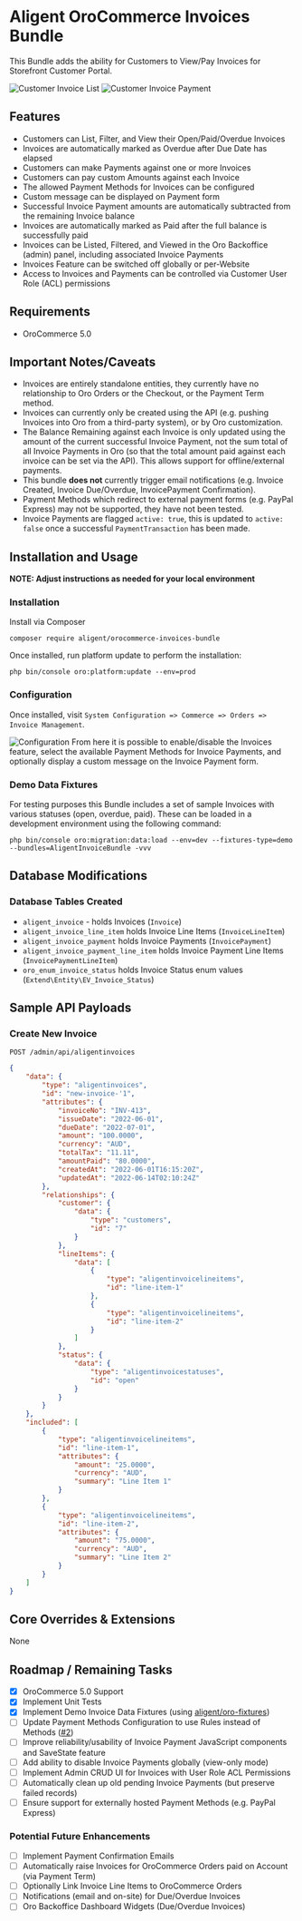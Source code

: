 Aligent OroCommerce Invoices Bundle
==============================
This Bundle adds the ability for Customers to View/Pay Invoices for Storefront Customer Portal.

<img src="src/Aligent/InvoiceBundle/Resources/doc/img/invoice-list.png" alt="Customer Invoice List">

<img src="src/Aligent/InvoiceBundle/Resources/doc/img/invoice-payment.png" alt="Customer Invoice Payment">

Features
-------------------
* Customers can List, Filter, and View their Open/Paid/Overdue Invoices
* Invoices are automatically marked as Overdue after Due Date has elapsed
* Customers can make Payments against one or more Invoices
* Customers can pay custom Amounts against each Invoice
* The allowed Payment Methods for Invoices can be configured
* Custom message can be displayed on Payment form
* Successful Invoice Payment amounts are automatically subtracted from the remaining Invoice balance
* Invoices are automatically marked as Paid after the full balance is successfully paid
* Invoices can be Listed, Filtered, and Viewed in the Oro Backoffice (admin) panel, including associated Invoice Payments
* Invoices Feature can be switched off globally or per-Website
* Access to Invoices and Payments can be controlled via Customer User Role (ACL) permissions

Requirements
-------------------
- OroCommerce 5.0


Important Notes/Caveats
-------------------
* Invoices are entirely standalone entities, they currently have no relationship to Oro Orders or the Checkout, or the Payment Term method.
* Invoices can currently only be created using the API (e.g. pushing Invoices into Oro from a third-party system), 
  or by Oro customization. 
* The Balance Remaining against each Invoice is only updated using the amount of the current successful Invoice Payment, 
  not the sum total of all Invoice Payments in Oro (so that the total amount paid against each invoice can be set via the API).
  This allows support for offline/external payments.
* This bundle **does not** currently trigger email notifications (e.g. Invoice Created, Invoice Due/Overdue, InvoicePayment Confirmation).
* Payment Methods which redirect to external payment forms (e.g. PayPal Express) may not be supported, they have not been tested.
* Invoice Payments are flagged `active: true`, this is updated to `active: false` once a successful `PaymentTransaction` has been made.

Installation and Usage
-------------------
**NOTE: Adjust instructions as needed for your local environment**

### Installation
Install via Composer
```shell
composer require aligent/orocommerce-invoices-bundle
```

Once installed, run platform update to perform the installation:
```shell
php bin/console oro:platform:update --env=prod
```

### Configuration
Once installed, visit `System Configuration => Commerce => Orders => Invoice Management`.

<img src="src/Aligent/InvoiceBundle/Resources/doc/img/configuration.png" alt="Configuration">
From here it is possible to enable/disable the Invoices feature, 
select the available Payment Methods for Invoice Payments, and optionally display
a custom message on the Invoice Payment form.


### Demo Data Fixtures
For testing purposes this Bundle includes a set of sample Invoices with various statuses (open, overdue, paid).
These can be loaded in a development environment using the following command:
```shell
php bin/console oro:migration:data:load --env=dev --fixtures-type=demo --bundles=AligentInvoiceBundle -vvv
```

Database Modifications
-------------------
### Database Tables Created
* `aligent_invoice` - holds Invoices (`Invoice`)
* `aligent_invoice_line_item` holds Invoice Line Items (`InvoiceLineItem`)
* `aligent_invoice_payment` holds Invoice Payments (`InvoicePayment`)
* `aligent_invoice_payment_line_item` holds Invoice Payment Line Items (`InvoicePaymentLineItem`)
* `oro_enum_invoice_status` holds Invoice Status enum values (`Extend\Entity\EV_Invoice_Status`)


Sample API Payloads
-------------------
### Create New Invoice
`POST /admin/api/aligentinvoices`

```json
{
    "data": {
        "type": "aligentinvoices",
        "id": "new-invoice-'1",
        "attributes": {
            "invoiceNo": "INV-413",
            "issueDate": "2022-06-01",
            "dueDate": "2022-07-01",
            "amount": "100.0000",
            "currency": "AUD",
            "totalTax": "11.11",
            "amountPaid": "80.0000",
            "createdAt": "2022-06-01T16:15:20Z",
            "updatedAt": "2022-06-14T02:10:24Z"
        },
        "relationships": {
            "customer": {
                "data": {
                    "type": "customers",
                    "id": "7"
                }
            },
            "lineItems": {
                "data": [
                    {
                        "type": "aligentinvoicelineitems",
                        "id": "line-item-1"
                    },
                    {
                        "type": "aligentinvoicelineitems",
                        "id": "line-item-2"
                    }
                ]
            },
            "status": {
                "data": {
                    "type": "aligentinvoicestatuses",
                    "id": "open"
                }
            }
        }
    },
    "included": [
        {
            "type": "aligentinvoicelineitems",
            "id": "line-item-1",
            "attributes": {
                "amount": "25.0000",
                "currency": "AUD",
                "summary": "Line Item 1"
            }
        },
        {
            "type": "aligentinvoicelineitems",
            "id": "line-item-2",
            "attributes": {
                "amount": "75.0000",
                "currency": "AUD",
                "summary": "Line Item 2"
            }
        }
    ]
}
```


Core Overrides & Extensions
-------------------
None


Roadmap / Remaining Tasks
-------------------
- [x] OroCommerce 5.0 Support
- [x] Implement Unit Tests
- [x] Implement Demo Invoice Data Fixtures (using [aligent/oro-fixtures](https://github.com/aligent/oro-fixtures))
- [ ] Update Payment Methods Configuration to use Rules instead of Methods ([#2](https://github.com/aligent/orocommerce-invoices-bundle/issues/2))
- [ ] Improve reliability/usability of Invoice Payment JavaScript components and SaveState feature
- [ ] Add ability to disable Invoice Payments globally (view-only mode)
- [ ] Implement Admin CRUD UI for Invoices with User Role ACL Permissions
- [ ] Automatically clean up old pending Invoice Payments (but preserve failed records)
- [ ] Ensure support for externally hosted Payment Methods (e.g. PayPal Express)

### Potential Future Enhancements
- [ ] Implement Payment Confirmation Emails 
- [ ] Automatically raise Invoices for OroCommerce Orders paid on Account (via Payment Term)
- [ ] Optionally Link Invoice Line Items to OroCommerce Orders
- [ ] Notifications (email and on-site) for Due/Overdue Invoices
- [ ] Oro Backoffice Dashboard Widgets (Due/Overdue Invoices)
